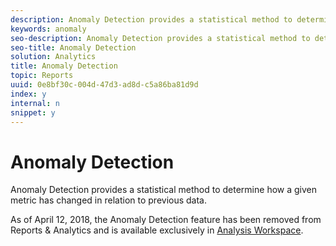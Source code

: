 ```yaml
---
description: Anomaly Detection provides a statistical method to determine how a given metric has changed in relation to previous data.
keywords: anomaly
seo-description: Anomaly Detection provides a statistical method to determine how a given metric has changed in relation to previous data.
seo-title: Anomaly Detection
solution: Analytics
title: Anomaly Detection
topic: Reports
uuid: 0e8bf30c-004d-47d3-ad8d-c5a86ba81d9d
index: y
internal: n
snippet: y
---
```


# Anomaly Detection

Anomaly Detection provides a statistical method to determine how a given metric has changed in relation to previous data.

As of April 12, 2018, the Anomaly Detection feature has been removed from Reports & Analytics and is available exclusively in [Analysis Workspace](https://marketing.adobe.com/resources/help/en_US/analytics/analysis-workspace/virtual-analyst.html). 
